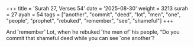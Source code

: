 +++
title = 'Surah 27, Verses 54'
date = '2025-08-30'
weight = 3213
surah = 27
ayah = 54
tags = ["another", "commit", "deed", "lot", "men", "one", "people", "prophet", "rebuked", "remember", "see", "shameful"]
+++

And ˹remember˺ Lot, when he rebuked ˹the men of˺ his people, “Do you commit that shameful deed while you can see ˹one another˺?